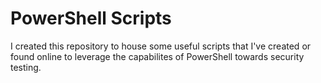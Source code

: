 # PowerShell Scripts

I created this repository to house some useful scripts that I've created or found online to leverage the capabilites of PowerShell towards security testing. 
